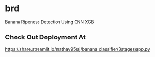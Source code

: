 # brd
Banana Ripeness Detection Using CNN XGB

## Check Out Deployment At
https://share.streamlit.io/mathav95raj/banana_classifier/3stages/app.py
